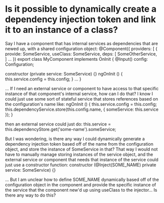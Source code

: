 
# Is it possible to dynamically create a dependency injection token and link it to an instance of a class?

Say I have a component that has internal services as dependencies that are newed up, with a shared configuration object:
@Component({
  providers: [
    {
      provide: SomeService,
      useClass: SomeService,
      deps: [
        SomeOtherService,
      ]
  ...
})
export class MyComponent implements OnInit {
  @Input() config: Configuration;

  constructor (private service: SomeService) {}
  ngOnInit () {
    this.service.config = this.config;
  }
  ...
}

...
If I need an external service or component to have access to that specific instance of that component's internal service, how can I do that?
I know I could just use some sort of stateful service that stores references based on the configuration's name like:
  ngOnInit () {
    this.service.config = this.config;
    this.dependencyService.store(this.config.name, { someService: this.service });
  }

then an external service could just do:
  this.service = this.dependencyStore.get('some-name').someService;

But I was wondering, is there any way I could dynamically generate a dependency injection token based off of the name from the configuration object, and store the instance of SomeService in that?  That way I would not have to manually manage storing instances of the service object, and the external service or component that needs that instance of the service could just use a constructor function:
constructor (@Inject(SOME_NAME) private service: SomeService) {}

...  But I am unclear how to define SOME_NAME dynamically based off of the configuration object in the component and provide the specific instance of the service   that the component new'd up using useClass to the injector...  Is there any way to do this?

        